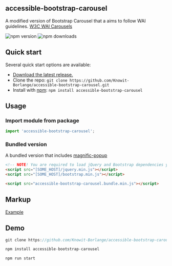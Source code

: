 ## accessible-bootstrap-carousel
A modified version of Bootstrap Carousel that a aims to follow WAI guidelines.
[W3C WAI Carousels](https://www.w3.org/WAI/tutorials/carousels/)

![npm version](https://flat.badgen.net/npm/v/accessible-bootstrap-carousel)
![npm downloads](https://flat.badgen.net/npm/dt/accessible-bootstrap-carousel)

## Quick start

Several quick start options are available:

- [Download the latest release.](https://github.com/Knowit-Borlange/accessible-bootstrap-carousel/archive/v2.6.0.zip)
- Clone the repo: `git clone https://github.com/Knowit-Borlange/accessible-bootstrap-carousel.git`
- Install with [npm](https://www.npmjs.com/): `npm install accessible-bootstrap-carousel`


## Usage
### Import module from package
```javascript
import 'accessible-bootstrap-carousel';
```

### Bundled version
A bundled version that includes [magnific-popup](https://dimsemenov.com/plugins/magnific-popup/)

```html
<!-- NOTE! You are required to load jQuery and Bootstrap dependencies yourself. I.e. via a CDN -->
<script src="[SOME_HOST]/jquery.min.js"></script>
<script src="[SOME_HOST]/bootstrap.min.js"></script>

<script src="accessible-bootstrap-carousel.bundle.min.js"></script>
```

## Markup
[Example](src/accessible-bootstrap-carousel.html)

## Demo
```javascript
git clone https://github.com/Knowit-Borlange/accessible-bootstrap-carousel.git

npm install accessible-bootstrap-carousel

npm run start
```
